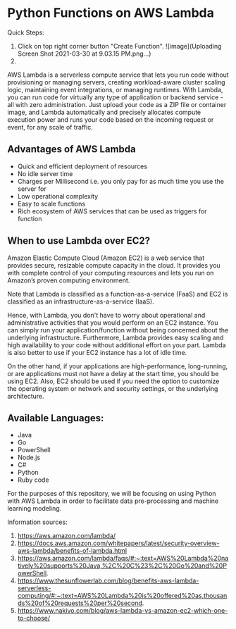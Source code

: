 # Python Functions on AWS Lambda

Quick Steps:
1. Click on top right corner button "Create Function".
![image](Uploading Screen Shot 2021-03-30 at 9.03.15 PM.png…)
2. 


AWS Lambda is a serverless compute service that lets you run code without provisioning or managing servers, creating workload-aware cluster scaling logic, maintaining event integrations, or managing runtimes. With Lambda, you can run code for virtually any type of application or backend service - all with zero administration. Just upload your code as a ZIP file or container image, and Lambda automatically and precisely allocates compute execution power and runs your code based on the incoming request or event, for any scale of traffic. 

## Advantages of AWS Lambda
* Quick and efficient deployment of resources
* No idle server time 
* Charges per Millisecond i.e. you only pay for as much time you use the server for
* Low operational complexity
* Easy to scale functions
* Rich ecosystem of AWS services that can be used as triggers for function

## When to use Lambda over EC2?
Amazon Elastic Compute Cloud (Amazon EC2) is a web service that provides secure, resizable compute capacity in the cloud. It provides you with complete control of your computing resources and lets you run on Amazon’s proven computing environment. 

Note that Lambda is classified as a function-as-a-service (FaaS) and EC2 is classified as an infrastructure-as-a-service (IaaS). 

Hence, with Lambda, you don't have to worry about operational and administrative activities that you would perform on an EC2 instance. You can simply run your application/function without being concerned about the underlying infrastructure. Furthermore, Lambda provides easy scaling and high availability to your code without additional effort on your part. Lambda is also better to use if your EC2 instance has a lot of idle time.

On the other hand, if your applications are high-performance, long-running, or are applications must not have a delay at the start time, you should be using EC2. Also, EC2 should be used if you need the option to customize the operating system or network and security settings, or the underlying architecture.

## Available Languages: 
* Java
* Go
* PowerShell
* Node.js
* C#
* Python
* Ruby code

For the purposes of this repository, we will be focusing on using Python with AWS Lambda in order to facilitate data pre-processing and machine learning modeling.

Information sources:
1. https://aws.amazon.com/lambda/
2. https://docs.aws.amazon.com/whitepapers/latest/security-overview-aws-lambda/benefits-of-lambda.html
3. https://aws.amazon.com/lambda/faqs/#:~:text=AWS%20Lambda%20natively%20supports%20Java,%2C%20C%23%2C%20Go%20and%20PowerShell.
4. https://www.thesunflowerlab.com/blog/benefits-aws-lambda-serverless-computing/#:~:text=AWS%20Lambda%20is%20offered%20as,thousands%20of%20requests%20per%20second.
5. https://www.nakivo.com/blog/aws-lambda-vs-amazon-ec2-which-one-to-choose/
